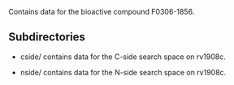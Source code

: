 Contains data for the bioactive compound F0306-1856.

## Subdirectories

- cside/ contains data for the C-side search space on rv1908c.

- nside/ contains data for the N-side search space on rv1908c.

